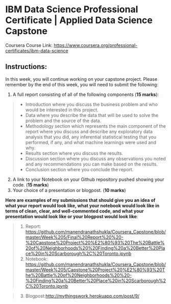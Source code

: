 # IBM Data Science Professional Certificate | Applied Data Science Capstone
Coursera Course Link: https://www.coursera.org/professional-certificates/ibm-data-science 

## Instructions: 
In this week, you will continue working on your capstone project. Please remember by the end of this week, you will need to submit the following:

1. A full report consisting of all of the following components (**15 marks**):
  > - Introduction where you discuss the business problem and who would be interested in this project.
  > - Data where you describe the data that will be used to solve the problem and the source of the data.
  > - Methodology section which represents the main component of the report where you discuss and describe any exploratory data analysis that you did, any inferential statistical testing that you performed, if any, and what machine learnings were used and why.
  > - Results section where you discuss the results.
  > - Discussion section where you discuss any observations you noted and any recommendations you can make based on the results.
  > - Conclusion section where you conclude the report.
2. A link to your Notebook on your Github repository pushed showing your code. (**15 marks**)
3. Your choice of a presentation or blogpost. (**10 marks**)

**Here are examples of my submissions that should give you an idea of what your report would look like, what your notebook would look like in terms of clean, clear, and well-commented code, and what your presentation would look like or your blogpost would look like**:

> 1. Report: https://github.com/manendranathshukla/Coursera_Capstone/blob/master/Week%205/Final%20Report%20%20-%20Capstone%20Project%20%E2%80%93%20The%20Battle%20of%20Neighborhoods%20%20Finding%20a%20Better%20Place%20in%20Scarborough%2C%20Toronto.ipynb
> 2. Notebook: https://github.com/manendranathshukla/Coursera_Capstone/blob/master/Week%205/Capstone%20Project%20%E2%80%93%20The%20Battle%20of%20Neighborhoods%20%20-%20Finding%20a%20Better%20Place%20in%20Scarborough%2C%20Toronto.ipynb

> 3. Blogpost:http://mythingswork.herokuapp.com/post/9/



